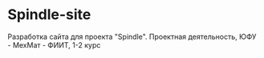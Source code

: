 # Spindle-site

Разработка сайта для проекта "Spindle".
Проектная деятельность, ЮФУ - МехМат - ФИИТ, 1-2 курс
